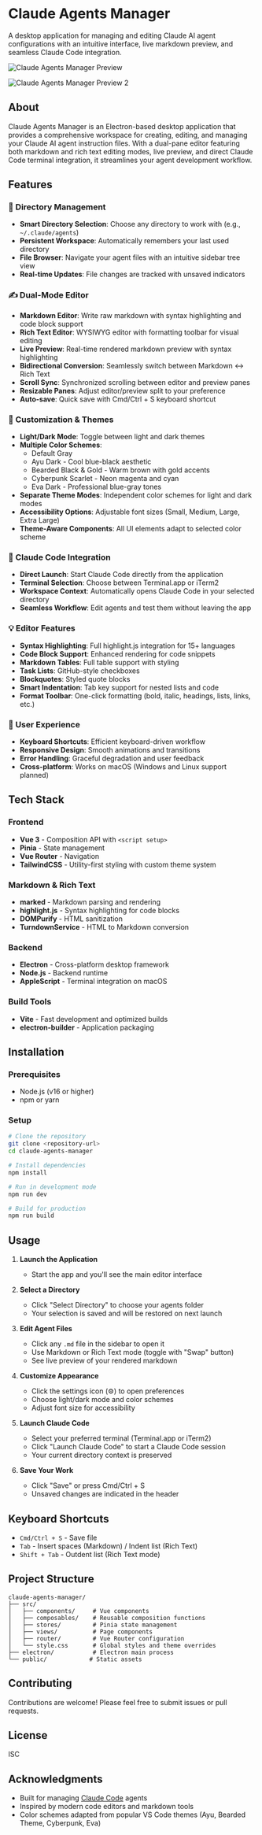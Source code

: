# Claude Agents Manager

A desktop application for managing and editing Claude AI agent configurations with an intuitive interface, live markdown preview, and seamless Claude Code integration.

![Claude Agents Manager Preview](preview2.png)

![Claude Agents Manager Preview 2](preview.png)

## About

Claude Agents Manager is an Electron-based desktop application that provides a comprehensive workspace for creating, editing, and managing your Claude AI agent instruction files. With a dual-pane editor featuring both markdown and rich text editing modes, live preview, and direct Claude Code terminal integration, it streamlines your agent development workflow.

## Features

### 📁 Directory Management
- **Smart Directory Selection**: Choose any directory to work with (e.g., `~/.claude/agents`)
- **Persistent Workspace**: Automatically remembers your last used directory
- **File Browser**: Navigate your agent files with an intuitive sidebar tree view
- **Real-time Updates**: File changes are tracked with unsaved indicators

### ✍️ Dual-Mode Editor
- **Markdown Editor**: Write raw markdown with syntax highlighting and code block support
- **Rich Text Editor**: WYSIWYG editor with formatting toolbar for visual editing
- **Live Preview**: Real-time rendered markdown preview with syntax highlighting
- **Bidirectional Conversion**: Seamlessly switch between Markdown ↔ Rich Text
- **Scroll Sync**: Synchronized scrolling between editor and preview panes
- **Resizable Panes**: Adjust editor/preview split to your preference
- **Auto-save**: Quick save with Cmd/Ctrl + S keyboard shortcut

### 🎨 Customization & Themes
- **Light/Dark Mode**: Toggle between light and dark themes
- **Multiple Color Schemes**:
  - Default Gray
  - Ayu Dark - Cool blue-black aesthetic
  - Bearded Black & Gold - Warm brown with gold accents
  - Cyberpunk Scarlet - Neon magenta and cyan
  - Eva Dark - Professional blue-gray tones
- **Separate Theme Modes**: Independent color schemes for light and dark modes
- **Accessibility Options**: Adjustable font sizes (Small, Medium, Large, Extra Large)
- **Theme-Aware Components**: All UI elements adapt to selected color scheme

### 🚀 Claude Code Integration
- **Direct Launch**: Start Claude Code directly from the application
- **Terminal Selection**: Choose between Terminal.app or iTerm2
- **Workspace Context**: Automatically opens Claude Code in your selected directory
- **Seamless Workflow**: Edit agents and test them without leaving the app

### 💡 Editor Features
- **Syntax Highlighting**: Full highlight.js integration for 15+ languages
- **Code Block Support**: Enhanced rendering for code snippets
- **Markdown Tables**: Full table support with styling
- **Task Lists**: GitHub-style checkboxes
- **Blockquotes**: Styled quote blocks
- **Smart Indentation**: Tab key support for nested lists and code
- **Format Toolbar**: One-click formatting (bold, italic, headings, lists, links, etc.)

### 🎯 User Experience
- **Keyboard Shortcuts**: Efficient keyboard-driven workflow
- **Responsive Design**: Smooth animations and transitions
- **Error Handling**: Graceful degradation and user feedback
- **Cross-platform**: Works on macOS (Windows and Linux support planned)

## Tech Stack

### Frontend
- **Vue 3** - Composition API with `<script setup>`
- **Pinia** - State management
- **Vue Router** - Navigation
- **TailwindCSS** - Utility-first styling with custom theme system

### Markdown & Rich Text
- **marked** - Markdown parsing and rendering
- **highlight.js** - Syntax highlighting for code blocks
- **DOMPurify** - HTML sanitization
- **TurndownService** - HTML to Markdown conversion

### Backend
- **Electron** - Cross-platform desktop framework
- **Node.js** - Backend runtime
- **AppleScript** - Terminal integration on macOS

### Build Tools
- **Vite** - Fast development and optimized builds
- **electron-builder** - Application packaging

## Installation

### Prerequisites
- Node.js (v16 or higher)
- npm or yarn

### Setup
```bash
# Clone the repository
git clone <repository-url>
cd claude-agents-manager

# Install dependencies
npm install

# Run in development mode
npm run dev

# Build for production
npm run build
```

## Usage

1. **Launch the Application**
   - Start the app and you'll see the main editor interface

2. **Select a Directory**
   - Click "Select Directory" to choose your agents folder
   - Your selection is saved and will be restored on next launch

3. **Edit Agent Files**
   - Click any `.md` file in the sidebar to open it
   - Use Markdown or Rich Text mode (toggle with "Swap" button)
   - See live preview of your rendered markdown

4. **Customize Appearance**
   - Click the settings icon (⚙️) to open preferences
   - Choose light/dark mode and color schemes
   - Adjust font size for accessibility

5. **Launch Claude Code**
   - Select your preferred terminal (Terminal.app or iTerm2)
   - Click "Launch Claude Code" to start a Claude Code session
   - Your current directory context is preserved

6. **Save Your Work**
   - Click "Save" or press Cmd/Ctrl + S
   - Unsaved changes are indicated in the header

## Keyboard Shortcuts

- `Cmd/Ctrl + S` - Save file
- `Tab` - Insert spaces (Markdown) / Indent list (Rich Text)
- `Shift + Tab` - Outdent list (Rich Text mode)

## Project Structure

```
claude-agents-manager/
├── src/
│   ├── components/     # Vue components
│   ├── composables/    # Reusable composition functions
│   ├── stores/         # Pinia state management
│   ├── views/          # Page components
│   ├── router/         # Vue Router configuration
│   └── style.css       # Global styles and theme overrides
├── electron/           # Electron main process
└── public/            # Static assets
```

## Contributing

Contributions are welcome! Please feel free to submit issues or pull requests.

## License

ISC

## Acknowledgments

- Built for managing [Claude Code](https://claude.com/claude-code) agents
- Inspired by modern code editors and markdown tools
- Color schemes adapted from popular VS Code themes (Ayu, Bearded Theme, Cyberpunk, Eva)